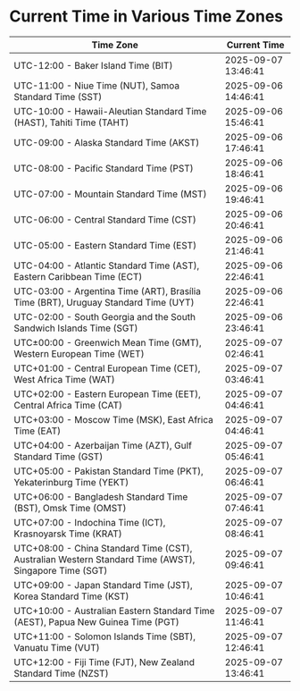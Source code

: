 # Current Time in Various Time Zones

| Time Zone | Current Time |
|-----------|--------------|
| UTC-12:00 - Baker Island Time (BIT) | 2025-09-07 13:46:41 |
| UTC-11:00 - Niue Time (NUT), Samoa Standard Time (SST) | 2025-09-06 14:46:41 |
| UTC-10:00 - Hawaii-Aleutian Standard Time (HAST), Tahiti Time (TAHT) | 2025-09-06 15:46:41 |
| UTC-09:00 - Alaska Standard Time (AKST) | 2025-09-06 17:46:41 |
| UTC-08:00 - Pacific Standard Time (PST) | 2025-09-06 18:46:41 |
| UTC-07:00 - Mountain Standard Time (MST) | 2025-09-06 19:46:41 |
| UTC-06:00 - Central Standard Time (CST) | 2025-09-06 20:46:41 |
| UTC-05:00 - Eastern Standard Time (EST) | 2025-09-06 21:46:41 |
| UTC-04:00 - Atlantic Standard Time (AST), Eastern Caribbean Time (ECT) | 2025-09-06 22:46:41 |
| UTC-03:00 - Argentina Time (ART), Brasília Time (BRT), Uruguay Standard Time (UYT) | 2025-09-06 22:46:41 |
| UTC-02:00 - South Georgia and the South Sandwich Islands Time (SGT) | 2025-09-06 23:46:41 |
| UTC±00:00 - Greenwich Mean Time (GMT), Western European Time (WET) | 2025-09-07 02:46:41 |
| UTC+01:00 - Central European Time (CET), West Africa Time (WAT) | 2025-09-07 03:46:41 |
| UTC+02:00 - Eastern European Time (EET), Central Africa Time (CAT) | 2025-09-07 04:46:41 |
| UTC+03:00 - Moscow Time (MSK), East Africa Time (EAT) | 2025-09-07 04:46:41 |
| UTC+04:00 - Azerbaijan Time (AZT), Gulf Standard Time (GST) | 2025-09-07 05:46:41 |
| UTC+05:00 - Pakistan Standard Time (PKT), Yekaterinburg Time (YEKT) | 2025-09-07 06:46:41 |
| UTC+06:00 - Bangladesh Standard Time (BST), Omsk Time (OMST) | 2025-09-07 07:46:41 |
| UTC+07:00 - Indochina Time (ICT), Krasnoyarsk Time (KRAT) | 2025-09-07 08:46:41 |
| UTC+08:00 - China Standard Time (CST), Australian Western Standard Time (AWST), Singapore Time (SGT) | 2025-09-07 09:46:41 |
| UTC+09:00 - Japan Standard Time (JST), Korea Standard Time (KST) | 2025-09-07 10:46:41 |
| UTC+10:00 - Australian Eastern Standard Time (AEST), Papua New Guinea Time (PGT) | 2025-09-07 11:46:41 |
| UTC+11:00 - Solomon Islands Time (SBT), Vanuatu Time (VUT) | 2025-09-07 12:46:41 |
| UTC+12:00 - Fiji Time (FJT), New Zealand Standard Time (NZST) | 2025-09-07 13:46:41 |
